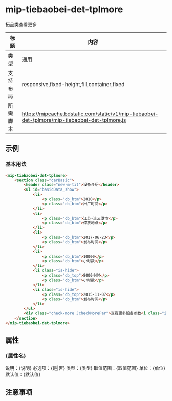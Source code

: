 # mip-tiebaobei-det-tplmore

拓品类查看更多

标题|内容
----|----
类型|通用
支持布局|responsive,fixed-height,fill,container,fixed
所需脚本|https://mipcache.bdstatic.com/static/v1/mip-tiebaobei-det-tplmore/mip-tiebaobei-det-tplmore.js

## 示例

### 基本用法
```html
<mip-tiebaobei-det-tplmore>
    <section class="carBasic">
        <header class="new-m-tit">设备介绍</header>
        <ul id="basicData_show">
            <li>
                <p class="cb_btm">2010</p>
                <p class="cb_btm">出厂时间</p>
            </li>
            <li>
                <p class="cb_btm">江苏-连云港市</p>
                <p class="cb_btm">停放地点</p>
            </li>
            <li>
                <p class="cb_btm">2017-06-23</p>
                <p class="cb_btm">发布时间</p>
            </li>
            <li>
                <p class="cb_btm">10000</p>
                <p class="cb_btm">小时数</p>
            </li>
            <li class="is-hide">
                <p class="cb_top">8000小时</p>
                <p class="cb_btm">小时数</p>
            </li>
            <li class="is-hide">
                <p class="cb_top">2015-11-07</p>
                <p class="cb_btm">发布时间</p>
            </li>
        </ul>
        <div class="check-more JcheckMorePar">查看更多设备参数<i class="icon-uniE609"></i></div>
    </section>
</mip-tiebaobei-det-tplmore>
```

## 属性

### {属性名}

说明：{说明}
必选项：{是|否}
类型：{类型}
取值范围：{取值范围}
单位：{单位}
默认值：{默认值}

## 注意事项

